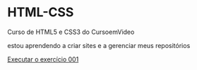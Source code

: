 # HTML-CSS
 Curso de HTML5 e CSS3 do CursoemVideo

estou aprendendo a criar sites e a gerenciar meus repositórios

<a href="https://cruzpatrick.github.io/HTML-CSS/Exercicios/Ex001/">Executar o exercício 001</a>